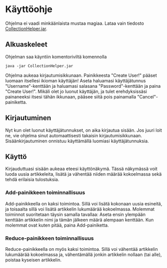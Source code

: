 # Käyttöohje
Ohjelma ei vaadi minkäänlaista mustaa magiaa. Lataa vain tiedosto [CollectionHelper.jar](https://github.com/ljunjoel/ot-harjoitustyo/releases/tag/loppupalautus).

## Alkuaskeleet
Ohjelman saa käyntiin komentoriviltä komennolla
```
java -jar CollectionHelper.jar
```
Ohjelma aukeaa kirjautumisikkunaan. Painikkeesta "Create User!" pääset luomaan itsellesi ikioman käyttäjän! Aseta haluamasi käyttäjätunnus "Username"-kenttään ja haluamasi salasana "Password"-kenttään ja paina "Create User!". Mikäli olet jo luonut käyttäjän, ja tulet erehdyksissäsi painaneeksi itsesi tähän ikkunaan, pääsee siitä pois painamalla "Cancel"-painiketta.

## Kirjautuminen
Nyt kun olet luonut käyttäjätunnukset, on aika kirjautua sisään. Jos juuri loit ne, vie ohjelma sinut automaattisesti takaisin kirjautumisikkunaan. Sisäänkirjautuminen onnistuu käyttämällä luomiasi käyttäjätunnuksia.

## Käyttö
Kirjauduttuasi sisään aukeaa eteesi käyttönäkymä. Tässä näkymässä voit luoda uusia artikkeleita, lisätä ja vähentää niiden määrää kokoelmassa sekä tehdä erilaisia tulostuksia.
### Add-painikkeen toiminnallisuus
Add-painikkeella on kaksi toimintoa. Sillä voi lisätä kokonaan uusia esineitä, ja toisaalta sillä voi lisätä artikkelin lukumäärää kokoelmassa. Molemmat toiminnot suoritetaan täysin samalla tavallaa: Aseta ensin ylempään kenttään artikkelin nimi ja tämän jälkeen määrä alempaan kenttään. Kun molemmat ovat kuten pitää, paina Add-painiketta.
### Reduce-painikkeen toiminnallisuus
Reduce-painikkeella on myös kaksi toimintoa. Sillä voi vähentää artikkelin lukumäärää kokoelmassa ja, vähentämällä jonkin artikkelin nollaan (tai alle), poistaa kyseisen artikkelin.
